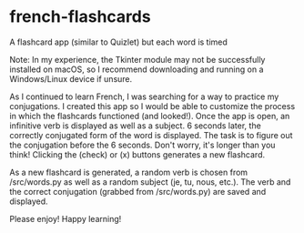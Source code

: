 # french-flashcards
A flashcard app (similar to Quizlet) but each word is timed

Note: In my experience, the Tkinter module may not be successfully installed on macOS, so I recommend downloading and running on a Windows/Linux device if unsure.

As I continued to learn French, I was searching for a way to practice my conjugations. I created this app so I would be able to customize the process in which the flashcards functioned (and looked!). Once the app is open, an infinitive verb is displayed as well as a subject. 6 seconds later, the correctly conjugated form of the word is displayed. The task is to figure out the conjugation before the 6 seconds. Don't worry, it's longer than you think! Clicking the (check) or (x) buttons generates a new flashcard.

As a new flashcard is generated, a random verb is chosen from /src/words.py as well as a random subject (je, tu, nous, etc.). The verb and the correct conjugation (grabbed from /src/words.py) are saved and displayed.


Please enjoy! Happy learning!
